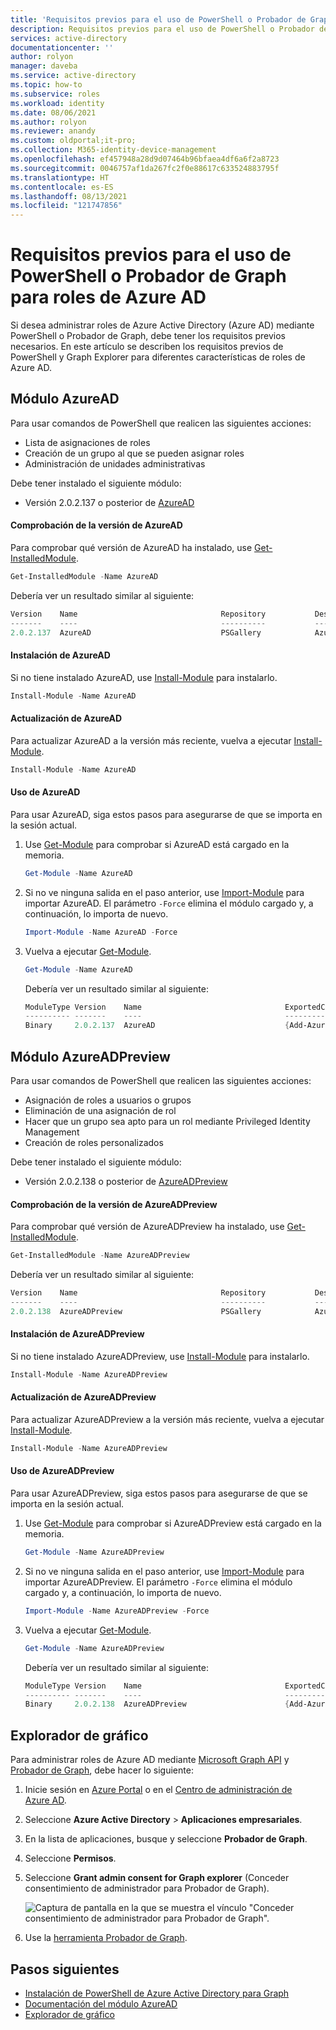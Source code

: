 ```yaml
---
title: 'Requisitos previos para el uso de PowerShell o Probador de Graph para roles de Azure AD: Azure Active Directory'
description: Requisitos previos para el uso de PowerShell o Probador de Graph para roles de Azure Active Directory.
services: active-directory
documentationcenter: ''
author: rolyon
manager: daveba
ms.service: active-directory
ms.topic: how-to
ms.subservice: roles
ms.workload: identity
ms.date: 08/06/2021
ms.author: rolyon
ms.reviewer: anandy
ms.custom: oldportal;it-pro;
ms.collection: M365-identity-device-management
ms.openlocfilehash: ef457948a28d9d07464b96bfaea4df6a6f2a8723
ms.sourcegitcommit: 0046757af1da267fc2f0e88617c633524883795f
ms.translationtype: HT
ms.contentlocale: es-ES
ms.lasthandoff: 08/13/2021
ms.locfileid: "121747856"
---
```

# <a name="prerequisites-to-use-powershell-or-graph-explorer-for-azure-ad-roles"></a>Requisitos previos para el uso de PowerShell o Probador de Graph para roles de Azure AD

Si desea administrar roles de Azure Active Directory (Azure AD) mediante PowerShell o Probador de Graph, debe tener los requisitos previos necesarios. En este artículo se describen los requisitos previos de PowerShell y Graph Explorer para diferentes características de roles de Azure AD.

## <a name="azuread-module"></a>Módulo AzureAD

Para usar comandos de PowerShell que realicen las siguientes acciones:

- Lista de asignaciones de roles
- Creación de un grupo al que se pueden asignar roles
- Administración de unidades administrativas

Debe tener instalado el siguiente módulo:

- Versión 2.0.2.137 o posterior de [AzureAD](https://www.powershellgallery.com/packages/AzureAD)


#### <a name="check-azuread-version"></a>Comprobación de la versión de AzureAD

Para comprobar qué versión de AzureAD ha instalado, use [Get-InstalledModule](/powershell/module/powershellget/get-installedmodule).

```powershell
Get-InstalledModule -Name AzureAD
```

Debería ver un resultado similar al siguiente:

```powershell
Version    Name                                Repository           Description
-------    ----                                ----------           -----------
2.0.2.137  AzureAD                             PSGallery            Azure Active Directory V2 General Availability M...
```

#### <a name="install-azuread"></a>Instalación de AzureAD

Si no tiene instalado AzureAD, use [Install-Module](/powershell/module/powershellget/install-module) para instalarlo.

```powershell
Install-Module -Name AzureAD
```

#### <a name="update-azuread"></a>Actualización de AzureAD

Para actualizar AzureAD a la versión más reciente, vuelva a ejecutar [Install-Module](/powershell/module/powershellget/install-module).

```powershell
Install-Module -Name AzureAD
```

#### <a name="use-azuread"></a>Uso de AzureAD

Para usar AzureAD, siga estos pasos para asegurarse de que se importa en la sesión actual.

1. Use [Get-Module](/powershell/module/microsoft.powershell.core/get-module) para comprobar si AzureAD está cargado en la memoria.

    ```powershell
    Get-Module -Name AzureAD
    ```

1. Si no ve ninguna salida en el paso anterior, use [Import-Module](/powershell/module/microsoft.powershell.core/import-module) para importar AzureAD. El parámetro `-Force` elimina el módulo cargado y, a continuación, lo importa de nuevo.

    ```powershell
    Import-Module -Name AzureAD -Force
    ```

1. Vuelva a ejecutar [Get-Module](/powershell/module/microsoft.powershell.core/get-module).

    ```powershell
    Get-Module -Name AzureAD
    ```

    Debería ver un resultado similar al siguiente:
    
    ```powershell
    ModuleType Version    Name                                ExportedCommands
    ---------- -------    ----                                ----------------
    Binary     2.0.2.137  AzureAD                             {Add-AzureADApplicationOwner, Add-AzureADDeviceRegisteredO...
    ```

## <a name="azureadpreview-module"></a>Módulo AzureADPreview

Para usar comandos de PowerShell que realicen las siguientes acciones:

- Asignación de roles a usuarios o grupos
- Eliminación de una asignación de rol
- Hacer que un grupo sea apto para un rol mediante Privileged Identity Management
- Creación de roles personalizados

Debe tener instalado el siguiente módulo:

- Versión 2.0.2.138 o posterior de [AzureADPreview](https://www.powershellgallery.com/packages/AzureADPreview)


#### <a name="check-azureadpreview-version"></a>Comprobación de la versión de AzureADPreview

Para comprobar qué versión de AzureADPreview ha instalado, use [Get-InstalledModule](/powershell/module/powershellget/get-installedmodule).

```powershell
Get-InstalledModule -Name AzureADPreview
```

Debería ver un resultado similar al siguiente:

```powershell
Version    Name                                Repository           Description
-------    ----                                ----------           -----------
2.0.2.138  AzureADPreview                      PSGallery            Azure Active Directory V2 Preview Module. ...
```

#### <a name="install-azureadpreview"></a>Instalación de AzureADPreview

Si no tiene instalado AzureADPreview, use [Install-Module](/powershell/module/powershellget/install-module) para instalarlo.

```powershell
Install-Module -Name AzureADPreview
```

#### <a name="update-azureadpreview"></a>Actualización de AzureADPreview

Para actualizar AzureADPreview a la versión más reciente, vuelva a ejecutar [Install-Module](/powershell/module/powershellget/install-module).

```powershell
Install-Module -Name AzureADPreview
```

#### <a name="use-azureadpreview"></a>Uso de AzureADPreview

Para usar AzureADPreview, siga estos pasos para asegurarse de que se importa en la sesión actual.

1. Use [Get-Module](/powershell/module/microsoft.powershell.core/get-module) para comprobar si AzureADPreview está cargado en la memoria.

    ```powershell
    Get-Module -Name AzureADPreview
    ```

1. Si no ve ninguna salida en el paso anterior, use [Import-Module](/powershell/module/microsoft.powershell.core/import-module) para importar AzureADPreview. El parámetro `-Force` elimina el módulo cargado y, a continuación, lo importa de nuevo.

    ```powershell
    Import-Module -Name AzureADPreview -Force
    ```

1. Vuelva a ejecutar [Get-Module](/powershell/module/microsoft.powershell.core/get-module).

    ```powershell
    Get-Module -Name AzureADPreview
    ```

    Debería ver un resultado similar al siguiente:
    
    ```powershell
    ModuleType Version    Name                                ExportedCommands
    ---------- -------    ----                                ----------------
    Binary     2.0.2.138  AzureADPreview                      {Add-AzureADAdministrativeUnitMember, Add-AzureADApplicati...
    ```

## <a name="graph-explorer"></a>Explorador de gráfico

Para administrar roles de Azure AD mediante [Microsoft Graph API](/graph/overview) y [Probador de Graph](/graph/graph-explorer/graph-explorer-overview), debe hacer lo siguiente:

1. Inicie sesión en [Azure Portal](https://portal.azure.com) o en el [Centro de administración de Azure AD](https://aad.portal.azure.com).

1. Seleccione **Azure Active Directory** > **Aplicaciones empresariales**.

1. En la lista de aplicaciones, busque y seleccione **Probador de Graph**.

1. Seleccione **Permisos**.

1. Seleccione **Grant admin consent for Graph explorer** (Conceder consentimiento de administrador para Probador de Graph).

    ![Captura de pantalla en la que se muestra el vínculo "Conceder consentimiento de administrador para Probador de Graph".](./media/prerequisites/select-graph-explorer.png)

1. Use la [herramienta Probador de Graph](https://aka.ms/ge).

## <a name="next-steps"></a>Pasos siguientes

- [Instalación de PowerShell de Azure Active Directory para Graph](/powershell/azure/active-directory/install-adv2)
- [Documentación del módulo AzureAD](/powershell/module/azuread/)
- [Explorador de gráfico](/graph/graph-explorer/graph-explorer-overview)
